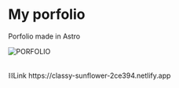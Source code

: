 # My porfolio
Porfolio made in Astro
</br>

![PORFOLIO](https://github.com/Narxib/porfolio.astro/assets/108269492/b4669889-5750-421e-aecb-af0ba40b7968)


</br>
⛓Link
https://classy-sunflower-2ce394.netlify.app
